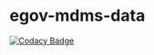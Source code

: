 # egov-mdms-data

[![Codacy Badge](https://api.codacy.com/project/badge/Grade/4562878e92d641279cf4bd1614a1f01d)](https://app.codacy.com/app/gajendran.c/egov-mdms-data?utm_source=github.com&utm_medium=referral&utm_content=egovernments/egov-mdms-data&utm_campaign=Badge_Grade_Settings)
